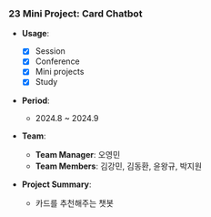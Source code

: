 ### 23 Mini Project: **Card Chatbot**

- **Usage**: 
  - [x] Session
  - [x] Conference
  - [x] Mini projects
  - [x] Study

- **Period**:  
  - 2024.8 ~ 2024.9

- **Team**:  
  - **Team Manager**: 오영민  
  - **Team Members**: 김강민, 김동환, 윤왕규, 박지원

- **Project Summary**:  
  - 카드를 추천해주는 챗봇
